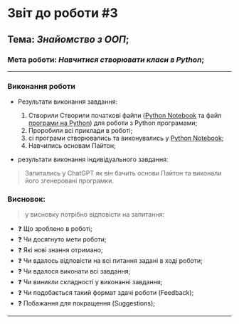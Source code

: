 # Звіт до роботи #3
## Тема: _Знайомство з ООП_;
### Мета роботи: _Навчитися створювати класи в Python_;
---
### Виконання роботи
- Результати виконання завдання:
    1. Створили Створили початкові файли ([Python Notebook](nb.ipynb) та файл [програми на Python](main.py)) для роботи з Python програмами;
    1. Проробили всі приклади в роботі; 
    1. сі програми створювались та виконувались у [Python Notebook](nb.ipynb);
    1. Навчились основам Пайтон;

- результати виконання індивідуального завдання:

> Запитались у ChatGPT як він бачить основи Пайтон та виконали його згенеровані програмки.

### Висновок: 
> у висновку потрібно відповісти на запитання:
- :question: Що зроблено в роботі;
- :question: Чи досягнуто мети роботи;
- :question: Які нові знання отримано;
- :question: Чи вдалось відповісти на всі питання задані в ході роботи;
- :question: Чи вдалося виконати всі завдання;
- :question: Чи виникли складності у виконанні завдання;
- :question: Чи подобається такий формат здачі роботи (Feedback);
- :question: Побажання для покращення (Suggestions);
---